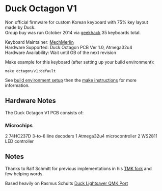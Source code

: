 # Duck Octagon V1

Non official firmware for custom Korean keyboard with 75% key layout made by Duck.  
Group buy was run October 2014 via [geekhack](https://geekhack.org/index.php?topic=65036.0) 35 keyboards total. 

Keyboard Maintainer: [MechMerlin](https://github.com/mechmerlin)  
Hardware Supported: Duck Octagon PCB Ver 1.0, Atmega32u4  
Hardware Availability: Wait until GB of the next revision

Make example for this keyboard (after setting up your build environment):

    make octagon/v1:default

See [build environment setup](https://docs.qmk.fm/build_environment_setup.html) then the [make instructions](https://docs.qmk.fm/make_instructions.html) for more information.

## Hardware Notes

The Duck Octagon V1 PCB consists of:

### Microchips
2 74HC237D 3-to-8 line decoders
1 Atmega32u4 microcontroller
2 WS2811 LED controller

## Notes
Thanks to Ralf Schmitt for previous implementations in his [TMK fork](https://github.com/xauser/tmk_keyboard/tree/xauser/) and few helping words.

Based heavily on Rasmus Schults [Duck Lightsaver QMK Port](https://github.com/qmk/qmk_firmware/tree/master/keyboards/lightsaver)
